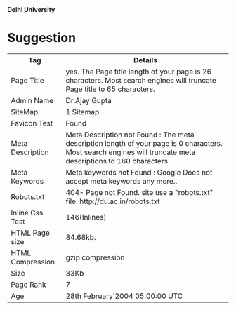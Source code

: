 <html>
<body>
<b>Delhi University</b>
<h1> Suggestion </h1>
<table>
<tr>
<th> Tag </th>
<th> Details</th>
</tr>
<tr>
<td>Page Title</td>
<td>yes.
The Page title length of your page is 26 characters. Most search engines will truncate Page title to 65 characters.</td>
</tr>
<tr>
<td>Admin Name</td>
<td>Dr.Ajay Gupta</td>
</tr>
<tr>
<td>SiteMap</td>
<td> 1 Sitemap </td>
</tr>
<tr>
<td> Favicon Test </td>
<td> Found </td>
</tr>
<tr>
<td>Meta Description</td> 
<td>Meta Description not Found : The meta description length of your page is 0 characters. Most search engines will truncate meta descriptions to 160 characters.</td>
</tr>
<tr>
<td>Meta Keywords</td>
<td>Meta keywords not Found : Google Does not accept meta keywords any more..</td>
</tr>
<tr>
<td>Robots.txt</td>
<td>404- Page not Found.
site use a "robots.txt" file: http://du.ac.in/robots.txt</td>
</tr>
<tr>
<td>Inline Css Test</td>
<td>146(Inlines)</td>
</tr>
<tr>
<td>HTML Page size</td>
<td>84.68kb.</td>
</tr>
<tr>
<td>HTML Compression </td>
<td>gzip compression</td>
</tr>
<tr>
<td> Size </td>
<td>33Kb</td>
</tr>
<tr>
<td>Page Rank</td>
<td>7</td>
</tr>
<tr>
<td>Age</td>
<td>28th February'2004 05:00:00 UTC</td>
</tr>


</table>
<body/>
<html/>

